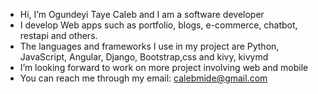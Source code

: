- Hi, I’m Ogundeyi Taye Caleb and I am a software developer
- I develop Web apps such as portfolio, blogs, e-commerce, chatbot, restapi and others. 
- The languages and frameworks I use in my project are Python, JavaScript, Angular, Django, Bootstrap,css and kivy, kivymd
- I’m looking forward to work on more project involving web and mobile
- You can reach me through my email: calebmide@gmail.com
